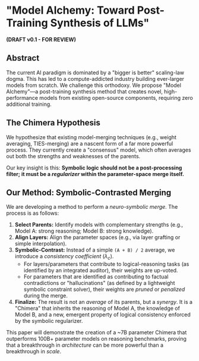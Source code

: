 # "Model Alchemy: Toward Post-Training Synthesis of LLMs"
**(DRAFT v0.1 - FOR REVIEW)**

## Abstract
The current AI paradigm is dominated by a "bigger is better" scaling-law dogma. This has led to a compute-addicted industry building ever-larger models from scratch. We challenge this orthodoxy. We propose "Model Alchemy"—a post-training synthesis method that creates novel, high-performance models from existing open-source components, requiring zero additional training.

## The Chimera Hypothesis
We hypothesize that existing model-merging techniques (e.g., weight averaging, TIES-merging) are a nascent form of a far more powerful process. They currently create a "consensus" model, which often averages out both the strengths and weaknesses of the parents.

Our key insight is this: **Symbolic logic should not be a post-processing filter; it must be a *regularizer* within the parameter-space merge itself.**

## Our Method: Symbolic-Contrasted Merging
We are developing a method to perform a *neuro-symbolic merge*. The process is as follows:

1.  **Select Parents:** Identify models with complementary strengths (e.g., Model A: strong reasoning; Model B: strong knowledge).
2.  **Align Layers:** Align the parameter spaces (e.g., via layer grafting or simple interpolation).
3.  **Symbolic-Contrast:** Instead of a simple `(A + B) / 2` average, we introduce a *consistency coefficient* ($\lambda_c$).
    * For layers/parameters that contribute to logical-reasoning tasks (as identified by an integrated auditor), their weights are up-voted.
    * For parameters that are identified as contributing to factual contradictions or "hallucinations" (as defined by a lightweight symbolic constraint solver), their weights are *pruned* or *penalized* during the merge.
4.  **Finalize:** The result is not an *average* of its parents, but a *synergy*. It is a "Chimera" that inherits the reasoning of Model A, the knowledge of Model B, and a new, emergent property of logical consistency enforced by the symbolic regularizer.

This paper will demonstrate the creation of a ~7B parameter Chimera that outperforms 100B+ parameter models on reasoning benchmarks, proving that a breakthrough in *architecture* can be more powerful than a breakthrough in *scale*.
